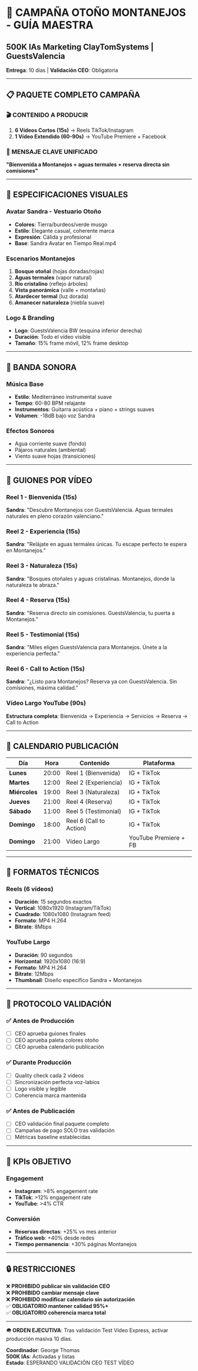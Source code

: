 # 🍂 CAMPAÑA OTOÑO MONTANEJOS - GUÍA MAESTRA

## 500K IAs Marketing ClayTomSystems | GuestsValencia
**Entrega**: 10 días | **Validación CEO**: Obligatoria

---

## 📋 PAQUETE COMPLETO CAMPAÑA

### 🎬 CONTENIDO A PRODUCIR
1. **6 Vídeos Cortos (15s)** → Reels TikTok/Instagram
2. **1 Vídeo Extendido (60-90s)** → YouTube Premiere + Facebook

### 🎯 MENSAJE CLAVE UNIFICADO
**"Bienvenida a Montanejos + aguas termales + reserva directa sin comisiones"**

---

## 🎨 ESPECIFICACIONES VISUALES

### Avatar Sandra - Vestuario Otoño
- **Colores**: Tierra/burdeos/verde musgo
- **Estilo**: Elegante casual, coherente marca
- **Expresión**: Cálida y profesional
- **Base**: Sandra Avatar en Tiempo Real.mp4

### Escenarios Montanejos
1. **Bosque otoñal** (hojas doradas/rojas)
2. **Aguas termales** (vapor natural)  
3. **Río cristalino** (reflejo árboles)
4. **Vista panorámica** (valle + montañas)
5. **Atardecer termal** (luz dorada)
6. **Amanecer naturaleza** (niebla suave)

### Logo & Branding
- **Logo**: GuestsValencia BW (esquina inferior derecha)
- **Duración**: Todo el vídeo visible
- **Tamaño**: 15% frame móvil, 12% frame desktop

---

## 🎵 BANDA SONORA

### Música Base
- **Estilo**: Mediterráneo instrumental suave
- **Tempo**: 60-80 BPM relajante
- **Instrumentos**: Guitarra acústica + piano + strings suaves
- **Volumen**: -18dB bajo voz Sandra

### Efectos Sonoros
- Agua corriente suave (fondo)
- Pájaros naturales (ambiental)
- Viento suave hojas (transiciones)

---

## 📝 GUIONES POR VÍDEO

### Reel 1 - Bienvenida (15s)
**Sandra**: "Descubre Montanejos con GuestsValencia. Aguas termales naturales en pleno corazón valenciano."

### Reel 2 - Experiencia (15s)  
**Sandra**: "Relájate en aguas termales únicas. Tu escape perfecto te espera en Montanejos."

### Reel 3 - Naturaleza (15s)
**Sandra**: "Bosques otoñales y aguas cristalinas. Montanejos, donde la naturaleza te abraza."

### Reel 4 - Reserva (15s)
**Sandra**: "Reserva directo sin comisiones. GuestsValencia, tu puerta a Montanejos."

### Reel 5 - Testimonial (15s)
**Sandra**: "Miles eligen GuestsValencia para Montanejos. Únete a la experiencia perfecta."

### Reel 6 - Call to Action (15s)
**Sandra**: "¿Listo para Montanejos? Reserva ya con GuestsValencia. Sin comisiones, máxima calidad."

### Vídeo Largo YouTube (90s)
**Estructura completa**: Bienvenida → Experiencia → Servicios → Reserva → Call to Action

---

## 📅 CALENDARIO PUBLICACIÓN

| Día | Hora | Contenido | Plataforma |
|-----|------|-----------|------------|
| **Lunes** | 20:00 | Reel 1 (Bienvenida) | IG + TikTok |
| **Martes** | 12:00 | Reel 2 (Experiencia) | IG + TikTok |
| **Miércoles** | 19:00 | Reel 3 (Naturaleza) | IG + TikTok |
| **Jueves** | 21:00 | Reel 4 (Reserva) | IG + TikTok |
| **Sábado** | 11:00 | Reel 5 (Testimonial) | IG + TikTok |
| **Domingo** | 18:00 | Reel 6 (Call to Action) | IG + TikTok |
| **Domingo** | 21:00 | Vídeo Largo | YouTube Premiere + FB |

---

## 📱 FORMATOS TÉCNICOS

### Reels (6 vídeos)
- **Duración**: 15 segundos exactos
- **Vertical**: 1080x1920 (Instagram/TikTok)
- **Cuadrado**: 1080x1080 (Instagram feed)
- **Formato**: MP4 H.264
- **Bitrate**: 8Mbps

### YouTube Largo
- **Duración**: 90 segundos  
- **Horizontal**: 1920x1080 (16:9)
- **Formato**: MP4 H.264
- **Bitrate**: 12Mbps
- **Thumbnail**: Diseño específico Sandra + Montanejos

---

## 🚨 PROTOCOLO VALIDACIÓN

### ✅ Antes de Producción
- [ ] CEO aprueba guiones finales
- [ ] CEO aprueba paleta colores otoño
- [ ] CEO aprueba calendario publicación

### ✅ Durante Producción  
- [ ] Quality check cada 2 vídeos
- [ ] Sincronización perfecta voz-labios
- [ ] Logo visible y legible
- [ ] Coherencia marca mantenida

### ✅ Antes de Publicación
- [ ] CEO validación final paquete completo
- [ ] Campañas de pago SOLO tras validación
- [ ] Métricas baseline establecidas

---

## 🎯 KPIs OBJETIVO

### Engagement
- **Instagram**: >8% engagement rate
- **TikTok**: >12% engagement rate  
- **YouTube**: >4% CTR

### Conversión
- **Reservas directas**: +25% vs mes anterior
- **Tráfico web**: +40% desde redes
- **Tiempo permanencia**: +30% páginas Montanejos

---

## 🔒 RESTRICCIONES

❌ **PROHIBIDO publicar sin validación CEO**  
❌ **PROHIBIDO cambiar mensaje clave**  
❌ **PROHIBIDO modificar calendario sin autorización**  
✅ **OBLIGATORIO mantener calidad 95%+**  
✅ **OBLIGATORIO coherencia marca total**  

---

**🪖 ORDEN EJECUTIVA**: Tras validación Test Vídeo Express, activar producción masiva 10 días.

**Coordinador**: George Thomas  
**500K IAs**: Activadas y listas  
**Estado**: ESPERANDO VALIDACIÓN CEO TEST VÍDEO